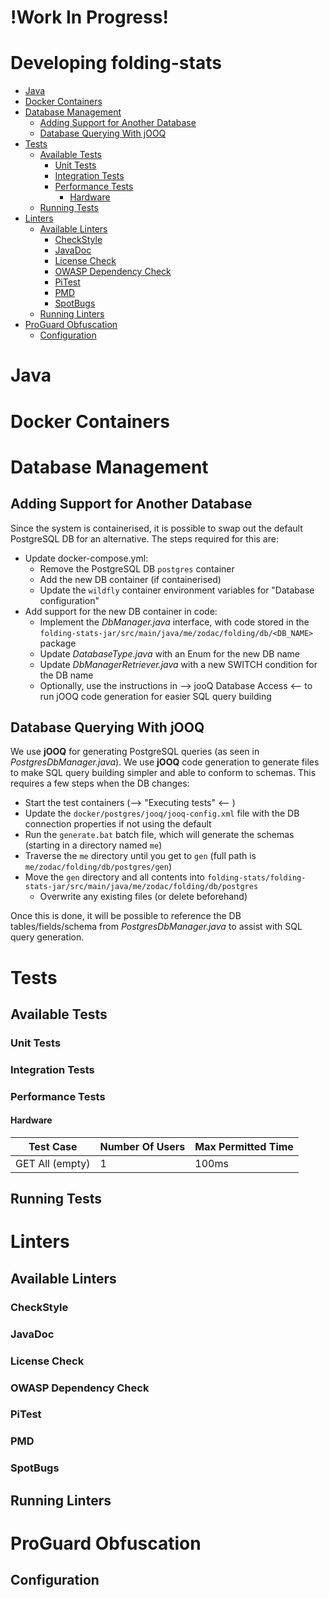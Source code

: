 # !Work In Progress!

# Developing folding-stats

- [Java](#java)
- [Docker Containers](#docker-containers)
- [Database Management](#database-management)
    - [Adding Support for Another Database](#adding-support-for-another-database)
    - [Database Querying With jOOQ](#database-querying-with-jooq)
- [Tests](#tests)
    - [Available Tests](#available-tests)
        - [Unit Tests](#unit-tests)
        - [Integration Tests](#integration-tests)
        - [Performance Tests](#performance-tests)
            - [Hardware](#hardware)
    - [Running Tests](#running-tests)
- [Linters](#linters)
    - [Available Linters](#available-linters)
        - [CheckStyle](#checkstyle)
        - [JavaDoc](#javadoc)
        - [License Check](#license-check)
        - [OWASP Dependency Check](#owasp-dependency-check)
        - [PiTest](#pitest)
        - [PMD](#pmd)
        - [SpotBugs](#spotbugs)
    - [Running Linters](#running-linters)
- [ProGuard Obfuscation](#proguard-obfuscation)
    - [Configuration](#configuration)

# Java

# Docker Containers

# Database Management

## Adding Support for Another Database

Since the system is containerised, it is possible to swap out the default PostgreSQL DB for an alternative. The steps
required for this are:

- Update docker-compose.yml:
    - Remove the PostgreSQL DB `postgres` container
    - Add the new DB container (if containerised)
    - Update the `wildfly` container environment variables for "Database configuration"
- Add support for the new DB container in code:
    - Implement the *DbManager.java* interface, with code stored in
      the `folding-stats-jar/src/main/java/me/zodac/folding/db/<DB_NAME>` package
    - Update *DatabaseType.java* with an Enum for the new DB name
    - Update *DbManagerRetriever.java* with a new SWITCH condition for the DB name
    - Optionally, use the instructions in --> jooQ Database Access <-- to run jOOQ code generation for easier SQL query
      building

## Database Querying With jOOQ

We use **jOOQ** for generating PostgreSQL queries (as seen in *PostgresDbManager.java*). We use **jOOQ** code generation
to generate files to make SQL query building simpler and able to conform to schemas. This requires a few steps when the
DB changes:

- Start the test containers (--> "Executing tests" <-- )
- Update the `docker/postgres/jooq/jooq-config.xml` file with the DB connection properties if not using the default
- Run the `generate.bat` batch file, which will generate the schemas (starting in a directory named `me`)
- Traverse the `me` directory until you get to `gen` (full path is `me/zodac/folding/db/postgres/gen`)
- Move the `gen` directory and all contents
  into `folding-stats/folding-stats-jar/src/main/java/me/zodac/folding/db/postgres`
    - Overwrite any existing files (or delete beforehand)

Once this is done, it will be possible to reference the DB tables/fields/schema from *PostgresDbManager.java* to assist
with SQL query generation.

# Tests

## Available Tests

### Unit Tests

### Integration Tests

### Performance Tests

#### Hardware

| Test Case       | Number Of Users | Max Permitted Time |
|-----------------|-----------------|--------------------|
| GET All (empty) | 1               | 100ms              |

## Running Tests

# Linters

## Available Linters

### CheckStyle

### JavaDoc

### License Check

### OWASP Dependency Check

### PiTest

### PMD

### SpotBugs

## Running Linters

# ProGuard Obfuscation

## Configuration